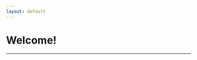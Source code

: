 ```yaml
---
layout: default
---
```


# [](#header-1)Welcome!

* * *

<!--- [Bio](../pages/Bio)

<!--- [Projects](../pages/Projects)

<!--- [Skills & Interests](../pages/Skills & Interests)

<!--- [Links](../pages/Links) 

```
Michael Farden, 2017
```
